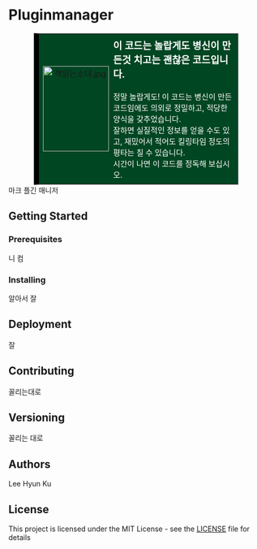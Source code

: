 # Pluginmanager
<table style="clear: both; width: 80%; margin: 0 auto; border-collapse: collapse; background: #004623; border: 1px solid #aaa; border-left: 10px solid black;">
<tbody><tr>
<td style="width: 52px; padding: 2px 0px 2px 0.5em; text-align: center;"><img alt="책읽는소녀.jpg" src="https://wikicdn.dcinside.com/images/thumb/f/fe/%EC%B1%85%EC%9D%BD%EB%8A%94%EC%86%8C%EB%85%80.jpg/130px-%EC%B1%85%EC%9D%BD%EB%8A%94%EC%86%8C%EB%85%80.jpg" width="130" height="168" srcset="https://wikicdn.dcinside.com/images/thumb/f/fe/%EC%B1%85%EC%9D%BD%EB%8A%94%EC%86%8C%EB%85%80.jpg/195px-%EC%B1%85%EC%9D%BD%EB%8A%94%EC%86%8C%EB%85%80.jpg 1.5x, https://wikicdn.dcinside.com/images/thumb/f/fe/%EC%B1%85%EC%9D%BD%EB%8A%94%EC%86%8C%EB%85%80.jpg/260px-%EC%B1%85%EC%9D%BD%EB%8A%94%EC%86%8C%EB%85%80.jpg 2x">
</td>
<td style="padding: 8px; font-size:95%;"><span style="color:white;"><b><font size="3"><big>이 코드는 놀랍게도 병신이 만든것 치고는 괜찮은 코드입니다.</big></font><br></b></span><br><span style="color:#000000"><span style="color:white">정말 놀랍게도! 이 코드는 병신이 만든 코드임에도 의외로 정밀하고, 적당한 양식을 갖추었습니다.<br>잘하면 실질적인 정보를 얻을 수도 있고, 재밌어서 적어도 킬링타임 정도의 평타는 칠 수 있습니다.<br>시간이 나면 이 코드를 정독해 보십시오.</span></span>
</td></tr></tbody></table>
마크 플긴 매니저

## Getting Started

### Prerequisites

니 컴

### Installing

알아서 잘

## Deployment

잘

## Contributing

꼴리는대로

## Versioning

꼴리는 대로

## Authors

Lee Hyun Ku

## License

This project is licensed under the MIT License - see the [LICENSE](LICENSE) file for details
